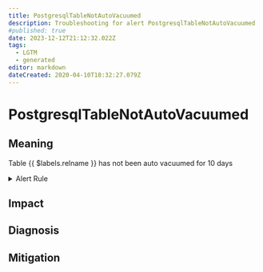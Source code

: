 ```yaml
---
title: PostgresqlTableNotAutoVacuumed
description: Troubleshooting for alert PostgresqlTableNotAutoVacuumed
#published: true
date: 2023-12-12T21:12:32.022Z
tags: 
  - LGTM
  - generated
editor: markdown
dateCreated: 2020-04-10T18:32:27.079Z
---
```


# PostgresqlTableNotAutoVacuumed

## Meaning
[//]: # "Short paragraph that explains what the alert means"
Table {{ $labels.relname }} has not been auto vacuumed for 10 days

<details>
  <summary>Alert Rule</summary>

{{% rule "postgresql/postgres-exporter.yml" "PostgresqlTableNotAutoVacuumed" %}}

{{% comment %}}

```yaml
alert: PostgresqlTableNotAutoVacuumed
expr: (pg_stat_user_tables_last_autovacuum > 0) and (time() - pg_stat_user_tables_last_autovacuum) > 60 * 60 * 24 * 10
for: 0m
labels:
    severity: warning
annotations:
    summary: Postgresql table not auto vacuumed (instance {{ $labels.instance }})
    description: |-
        Table {{ $labels.relname }} has not been auto vacuumed for 10 days
          VALUE = {{ $value }}
          LABELS = {{ $labels }}
    runbook: https://github.com/srerun/prometheus-alerts/blob/main/content/runbooks/postgres-exporter/PostgresqlTableNotAutoVacuumed.md

```

{{% /comment %}}

</details>


## Impact
[//]: # "What could / will happen if the alert is not addressed"



## Diagnosis
[//]: # "Steps to take to identify the cause of the problem"



## Mitigation
[//]: # "The steps necessary to resolve the alert"
